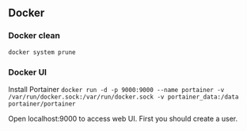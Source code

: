 ## Docker

### Docker clean
`docker system prune`

### Docker UI

Install Portainer `docker run -d -p 9000:9000 --name portainer -v /var/run/docker.sock:/var/run/docker.sock -v portainer_data:/data portainer/portainer`

Open localhost:9000 to access web UI. First you should create a user.
